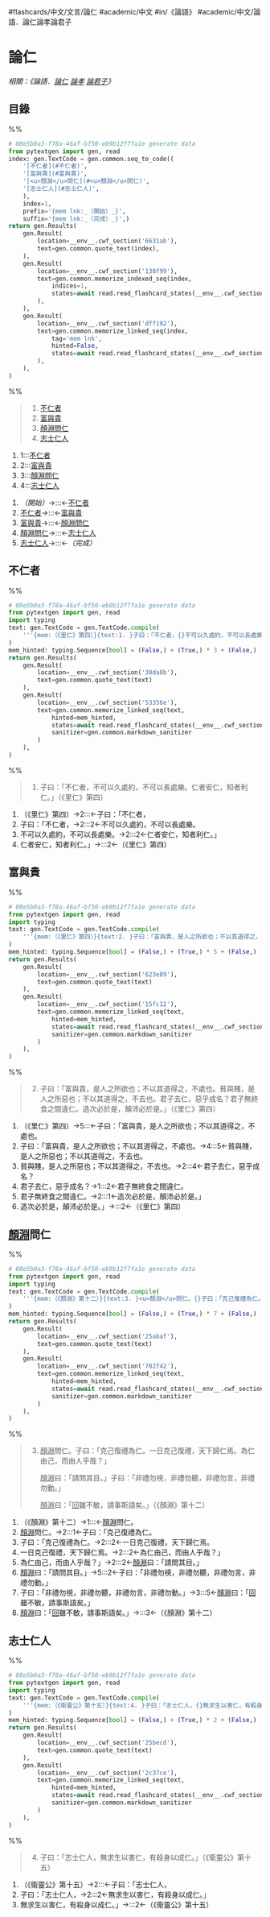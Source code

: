#flashcards/中文/文言/論仁 #academic/中文 #in/《論語》 #academic/中文/論語．論仁論孝論君子

# 論仁
_相關：《論語．[論仁](論仁.md) [論孝](論孝.md) [論君子](論君子.md)》_

## 目錄

%%
```Python
# 08e5b0a3-f78a-46af-bf50-eb9b12f7fa1e generate data
from pytextgen import gen, read
index: gen.TextCode = gen.common.seq_to_code((
	'[不仁者](#不仁者)',
	'[富與貴](#富與貴)',
	'[<u>顏淵</u>問仁](#<u>顏淵</u>問仁)',
	'[志士仁人](#志士仁人)',
	),
	index=1,
	prefix='{mem lnk:_（開始）_}',
	suffix='{mem lnk:_（完成）_}',)
return gen.Results(
	gen.Result(
		location=__env__.cwf_section('6631ab'),
		text=gen.common.quote_text(index),
	),
	gen.Result(
		location=__env__.cwf_section('138f99'),
		text=gen.common.memorize_indexed_seq(index,
			indices=1,
			states=await read.read_flashcard_states(__env__.cwf_section('138f99')),
		),
	),
	gen.Result(
		location=__env__.cwf_section('dff192'),
		text=gen.common.memorize_linked_seq(index,
			tag='mem lnk',
			hinted=False,
			states=await read.read_flashcard_states(__env__.cwf_section('dff192')),
		),
	),
)
```
%%

<!--08e5b0a3-f78a-46af-bf50-eb9b12f7fa1e generate section="6631ab"--><!-- The following content is generated at 2022-11-05T00:24:58.784869+08:00. Any edits will be overridden! -->

> 1. [不仁者](#不仁者)
> 2. [富與貴](#富與貴)
> 3. [<u>顏淵</u>問仁](#<u>顏淵</u>問仁)
> 4. [志士仁人](#志士仁人)

<!--/08e5b0a3-f78a-46af-bf50-eb9b12f7fa1e-->

<!--08e5b0a3-f78a-46af-bf50-eb9b12f7fa1e generate section="138f99"--><!-- The following content is generated at 2022-11-05T00:24:58.799870+08:00. Any edits will be overridden! -->

1. 1:::[不仁者](#不仁者) <!--SR:!2023-03-20,146,230!2024-01-30,401,245-->
2. 2:::[富與貴](#富與貴) <!--SR:!2023-04-19,99,180!2023-08-24,220,257-->
3. 3:::[<u>顏淵</u>問仁](#<u>顏淵</u>問仁) <!--SR:!2024-03-07,465,240!2023-07-26,189,217-->
4. 4:::[志士仁人](#志士仁人) <!--SR:!2023-05-17,138,197!2024-05-05,547,275-->

<!--/08e5b0a3-f78a-46af-bf50-eb9b12f7fa1e-->

<!--08e5b0a3-f78a-46af-bf50-eb9b12f7fa1e generate section="dff192"--><!-- The following content is generated at 2022-11-05T00:24:58.814870+08:00. Any edits will be overridden! -->

1. _（開始）_→:::←[不仁者](#不仁者) <!--SR:!2023-03-17,90,264!2023-06-19,163,304-->
2. [不仁者](#不仁者)→:::←[富與貴](#富與貴) <!--SR:!2023-06-16,147,264!2023-06-08,152,284-->
3. [富與貴](#富與貴)→:::←[<u>顏淵</u>問仁](#<u>顏淵</u>問仁) <!--SR:!2023-05-16,136,284!2023-05-01,105,264-->
4. [<u>顏淵</u>問仁](#<u>顏淵</u>問仁)→:::←[志士仁人](#志士仁人) <!--SR:!2023-05-25,143,284!2023-05-12,133,284-->
5. [志士仁人](#志士仁人)→:::←_（完成）_ <!--SR:!2023-06-22,166,304!2023-06-23,167,304-->

<!--/08e5b0a3-f78a-46af-bf50-eb9b12f7fa1e-->

## 不仁者
%%
```Python
# 08e5b0a3-f78a-46af-bf50-eb9b12f7fa1e generate data
from pytextgen import gen, read
import typing
text: gen.TextCode = gen.TextCode.compile(
	'''{mem:（《里仁》第四）}{text:1. }子曰：「不仁者，{}不可以久處約，不可以長處樂。{}仁者安仁，知者利仁。」{text:（《里仁》第四）}{mem:（《里仁》第四）}'''
)
mem_hinted: typing.Sequence[bool] = (False,) + (True,) * 3 + (False,)
return gen.Results(
	gen.Result(
		location=__env__.cwf_section('30da8b'),
		text=gen.common.quote_text(text)
	),
	gen.Result(
		location=__env__.cwf_section('53356e'),
		text=gen.common.memorize_linked_seq(text,
			hinted=mem_hinted,
			states=await read.read_flashcard_states(__env__.cwf_section('53356e')),
			sanitizer=gen.common.markdown_sanitizer
		)
	),
)
```
%%

<!--08e5b0a3-f78a-46af-bf50-eb9b12f7fa1e generate section="30da8b"--><!-- The following content is generated at 2022-11-05T00:24:58.755871+08:00. Any edits will be overridden! -->

> 1. 子曰：「不仁者，不可以久處約，不可以長處樂。仁者安仁，知者利仁。」（《里仁》第四）

<!--/08e5b0a3-f78a-46af-bf50-eb9b12f7fa1e-->

<!--08e5b0a3-f78a-46af-bf50-eb9b12f7fa1e generate section="53356e"--><!-- The following content is generated at 2022-11-05T00:24:58.768871+08:00. Any edits will be overridden! -->

1. （《里仁》第四）→2:::←子曰：「不仁者， <!--SR:!2024-09-10,628,278!2023-10-11,231,230-->
2. 子曰：「不仁者，→2:::2←不可以久處約，不可以長處樂。 <!--SR:!2023-05-25,275,218!2023-07-30,199,237-->
3. 不可以久處約，不可以長處樂。→2:::2←仁者安仁，知者利仁。」 <!--SR:!2023-03-31,285,270!2023-07-08,319,270-->
4. 仁者安仁，知者利仁。」→:::2←（《里仁》第四） <!--SR:!2023-03-25,101,225!2023-08-22,364,260-->

<!--/08e5b0a3-f78a-46af-bf50-eb9b12f7fa1e-->

## 富與貴
%%
```Python
# 08e5b0a3-f78a-46af-bf50-eb9b12f7fa1e generate data
from pytextgen import gen, read
import typing
text: gen.TextCode = gen.TextCode.compile(
	'''{mem:（《里仁》第四）}{text:2. }子曰：「富與貴，是人之所欲也；不以其道得之，不處也。{}貧與賤，是人之所惡也；不以其道得之，不去也。{}君子去仁，惡乎成名？{}君子無終食之間違仁。{}造次必於是，顛沛必於是。」{text:（《里仁》第四）}{mem:（《里仁》第四）}'''
)
mem_hinted: typing.Sequence[bool] = (False,) + (True,) * 5 + (False,)
return gen.Results(
	gen.Result(
		location=__env__.cwf_section('623e89'),
		text=gen.common.quote_text(text)
	),
	gen.Result(
		location=__env__.cwf_section('15fc12'),
		text=gen.common.memorize_linked_seq(text,
			hinted=mem_hinted,
			states=await read.read_flashcard_states(__env__.cwf_section('15fc12')),
			sanitizer=gen.common.markdown_sanitizer
		)
	),
)
```
%%

<!--08e5b0a3-f78a-46af-bf50-eb9b12f7fa1e generate section="623e89"--><!-- The following content is generated at 2022-11-05T00:24:58.731870+08:00. Any edits will be overridden! -->

> 2. 子曰：「富與貴，是人之所欲也；不以其道得之，不處也。貧與賤，是人之所惡也；不以其道得之，不去也。君子去仁，惡乎成名？君子無終食之間違仁。造次必於是，顛沛必於是。」（《里仁》第四）

<!--/08e5b0a3-f78a-46af-bf50-eb9b12f7fa1e-->

<!--08e5b0a3-f78a-46af-bf50-eb9b12f7fa1e generate section="15fc12"--><!-- The following content is generated at 2022-11-05T00:24:58.744871+08:00. Any edits will be overridden! -->

1. （《里仁》第四）→5:::←子曰：「富與貴，是人之所欲也；不以其道得之，不處也。 <!--SR:!2023-08-01,343,250!2023-11-22,456,304-->
2. 子曰：「富與貴，是人之所欲也；不以其道得之，不處也。→4:::5←貧與賤，是人之所惡也；不以其道得之，不去也。 <!--SR:!2025-07-23,973,320!2023-06-01,120,255-->
3. 貧與賤，是人之所惡也；不以其道得之，不去也。→2:::4←君子去仁，惡乎成名？ <!--SR:!2023-06-27,211,223!2024-09-08,574,242-->
4. 君子去仁，惡乎成名？→1:::2←君子無終食之間違仁。 <!--SR:!2024-01-12,438,250!2023-08-20,362,262-->
5. 君子無終食之間違仁。→2:::1←造次必於是，顛沛必於是。」 <!--SR:!2023-07-23,193,230!2023-03-06,260,270-->
6. 造次必於是，顛沛必於是。」→:::2←（《里仁》第四） <!--SR:!2023-03-14,203,217!2023-03-06,33,155-->

<!--/08e5b0a3-f78a-46af-bf50-eb9b12f7fa1e-->

## <u>顏淵</u>問仁
%%
```Python
# 08e5b0a3-f78a-46af-bf50-eb9b12f7fa1e generate data
from pytextgen import gen, read
import typing
text: gen.TextCode = gen.TextCode.compile(
	'''{mem:（《顏淵》第十二）}{text:3. }<u>顏淵</u>問仁。{}子曰：「克己復禮為仁。{}一日克己復禮，天下歸仁焉。{}為仁由己，而由人乎哉？」{text:<p/>}<u>顏淵</u>曰：「請問其目。」{}子曰：「非禮勿視，非禮勿聽，非禮勿言，非禮勿動。」{text:<p/>}<u>顏淵</u>曰：「<u>回</u>雖不敏，請事斯語矣。」{text:（《顏淵》第十二）}{mem:（《顏淵》第十二）}'''
)
mem_hinted: typing.Sequence[bool] = (False,) + (True,) * 7 + (False,)
return gen.Results(
	gen.Result(
		location=__env__.cwf_section('25abaf'),
		text=gen.common.quote_text(text)
	),
	gen.Result(
		location=__env__.cwf_section('782f42'),
		text=gen.common.memorize_linked_seq(text,
			hinted=mem_hinted,
			states=await read.read_flashcard_states(__env__.cwf_section('782f42')),
			sanitizer=gen.common.markdown_sanitizer
		)
	),
)
```
%%

<!--08e5b0a3-f78a-46af-bf50-eb9b12f7fa1e generate section="25abaf"--><!-- The following content is generated at 2022-11-05T00:24:58.655871+08:00. Any edits will be overridden! -->

> 3. <u>顏淵</u>問仁。子曰：「克己復禮為仁。一日克己復禮，天下歸仁焉。為仁由己，而由人乎哉？」<p/><u>顏淵</u>曰：「請問其目。」子曰：「非禮勿視，非禮勿聽，非禮勿言，非禮勿動。」<p/><u>顏淵</u>曰：「<u>回</u>雖不敏，請事斯語矣。」（《顏淵》第十二）

<!--/08e5b0a3-f78a-46af-bf50-eb9b12f7fa1e-->

<!--08e5b0a3-f78a-46af-bf50-eb9b12f7fa1e generate section="782f42"--><!-- The following content is generated at 2022-11-05T00:24:58.712869+08:00. Any edits will be overridden! -->

1. （《顏淵》第十二）→1:::←<u>顏淵</u>問仁。 <!--SR:!2023-10-25,428,290!2023-08-28,370,265-->
2. <u>顏淵</u>問仁。→2:::1←子曰：「克己復禮為仁。 <!--SR:!2023-03-10,199,205!2023-04-27,129,215-->
3. 子曰：「克己復禮為仁。→2:::2←一日克己復禮，天下歸仁焉。 <!--SR:!2023-07-20,331,248!2023-11-13,440,282-->
4. 一日克己復禮，天下歸仁焉。→2:::2←為仁由己，而由人乎哉？」 <!--SR:!2024-08-13,553,237!2023-07-01,172,217-->
5. 為仁由己，而由人乎哉？」→2:::2←<u>顏淵</u>曰：「請問其目。」 <!--SR:!2023-03-27,269,255!2023-06-24,247,230-->
6. <u>顏淵</u>曰：「請問其目。」→5:::2←子曰：「非禮勿視，非禮勿聽，非禮勿言，非禮勿動。」 <!--SR:!2024-09-03,569,243!2023-03-11,263,255-->
7. 子曰：「非禮勿視，非禮勿聽，非禮勿言，非禮勿動。」→3:::5←<u>顏淵</u>曰：「<u>回</u>雖不敏，請事斯語矣。」 <!--SR:!2023-07-16,327,246!2023-03-15,204,215-->
8. <u>顏淵</u>曰：「<u>回</u>雖不敏，請事斯語矣。」→:::3←（《顏淵》第十二） <!--SR:!2023-03-10,47,243!2024-08-28,563,238-->

<!--/08e5b0a3-f78a-46af-bf50-eb9b12f7fa1e-->

## 志士仁人
%%
```Python
# 08e5b0a3-f78a-46af-bf50-eb9b12f7fa1e generate data
from pytextgen import gen, read
import typing
text: gen.TextCode = gen.TextCode.compile(
	'''{mem:（《衛靈公》第十五）}{text:4. }子曰：「志士仁人，{}無求生以害仁，有殺身以成仁。」{text:（《衛靈公》第十五）}{mem:（《衛靈公》第十五）}'''
)
mem_hinted: typing.Sequence[bool] = (False,) + (True,) * 2 + (False,)
return gen.Results(
	gen.Result(
		location=__env__.cwf_section('25becd'),
		text=gen.common.quote_text(text)
	),
	gen.Result(
		location=__env__.cwf_section('2c37ce'),
		text=gen.common.memorize_linked_seq(text,
			hinted=mem_hinted,
			states=await read.read_flashcard_states(__env__.cwf_section('2c37ce')),
			sanitizer=gen.common.markdown_sanitizer
		)
	),
)
```
%%

<!--08e5b0a3-f78a-46af-bf50-eb9b12f7fa1e generate section="25becd"--><!-- The following content is generated at 2022-11-05T00:24:58.616870+08:00. Any edits will be overridden! -->

> 4. 子曰：「志士仁人，無求生以害仁，有殺身以成仁。」（《衛靈公》第十五）

<!--/08e5b0a3-f78a-46af-bf50-eb9b12f7fa1e-->

<!--08e5b0a3-f78a-46af-bf50-eb9b12f7fa1e generate section="2c37ce"--><!-- The following content is generated at 2022-11-09T18:05:20.344141+08:00. Any edits will be overridden! -->

1. （《衛靈公》第十五）→2:::←子曰：「志士仁人， <!--SR:!2025-10-03,983,305!2023-04-29,93,190-->
2. 子曰：「志士仁人，→2:::2←無求生以害仁，有殺身以成仁。」 <!--SR:!2023-07-24,335,248!2023-07-31,243,250-->
3. 無求生以害仁，有殺身以成仁。」→:::2←（《衛靈公》第十五） <!--SR:!2023-07-01,312,243!2023-09-15,205,230-->

<!--/08e5b0a3-f78a-46af-bf50-eb9b12f7fa1e-->
